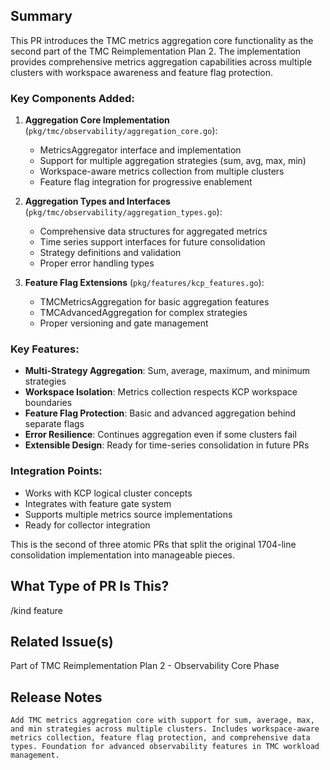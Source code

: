 <!--

Thanks for creating a pull request!
If this is your first time, please make sure to review CONTRIBUTING.MD.

-->

## Summary

This PR introduces the TMC metrics aggregation core functionality as the second part of the TMC Reimplementation Plan 2. The implementation provides comprehensive metrics aggregation capabilities across multiple clusters with workspace awareness and feature flag protection.

### Key Components Added:

1. **Aggregation Core Implementation** (`pkg/tmc/observability/aggregation_core.go`):
   - MetricsAggregator interface and implementation
   - Support for multiple aggregation strategies (sum, avg, max, min)
   - Workspace-aware metrics collection from multiple clusters
   - Feature flag integration for progressive enablement

2. **Aggregation Types and Interfaces** (`pkg/tmc/observability/aggregation_types.go`):
   - Comprehensive data structures for aggregated metrics
   - Time series support interfaces for future consolidation
   - Strategy definitions and validation
   - Proper error handling types

3. **Feature Flag Extensions** (`pkg/features/kcp_features.go`):
   - TMCMetricsAggregation for basic aggregation features  
   - TMCAdvancedAggregation for complex strategies
   - Proper versioning and gate management

### Key Features:
- **Multi-Strategy Aggregation**: Sum, average, maximum, and minimum strategies
- **Workspace Isolation**: Metrics collection respects KCP workspace boundaries
- **Feature Flag Protection**: Basic and advanced aggregation behind separate flags
- **Error Resilience**: Continues aggregation even if some clusters fail
- **Extensible Design**: Ready for time-series consolidation in future PRs

### Integration Points:
- Works with KCP logical cluster concepts
- Integrates with feature gate system
- Supports multiple metrics source implementations
- Ready for collector integration

This is the second of three atomic PRs that split the original 1704-line consolidation implementation into manageable pieces.

## What Type of PR Is This?

/kind feature

## Related Issue(s)

Part of TMC Reimplementation Plan 2 - Observability Core Phase

## Release Notes

```  
Add TMC metrics aggregation core with support for sum, average, max, and min strategies across multiple clusters. Includes workspace-aware metrics collection, feature flag protection, and comprehensive data types. Foundation for advanced observability features in TMC workload management.
```